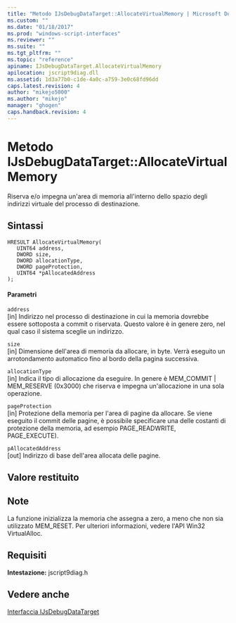 ```yaml
---
title: "Metodo IJsDebugDataTarget::AllocateVirtualMemory | Microsoft Docs"
ms.custom: ""
ms.date: "01/18/2017"
ms.prod: "windows-script-interfaces"
ms.reviewer: ""
ms.suite: ""
ms.tgt_pltfrm: ""
ms.topic: "reference"
apiname: IJsDebugDataTarget.AllocateVirtualMemory
apilocation: jscript9diag.dll
ms.assetid: 1d3a77b0-c1de-4a0c-a759-3e0c68fd96dd
caps.latest.revision: 4
author: "mikejo5000"
ms.author: "mikejo"
manager: "ghogen"
caps.handback.revision: 4
---
```

# Metodo IJsDebugDataTarget::AllocateVirtualMemory
Riserva e\/o impegna un'area di memoria all'interno dello spazio degli indirizzi virtuale del processo di destinazione.  
  
## Sintassi  
  
```  
HRESULT AllocateVirtualMemory(  
   UINT64 address,  
   DWORD size,  
   DWORD allocationType,  
   DWORD pageProtection,  
   UINT64 *pAllocatedAddress  
);  
```  
  
#### Parametri  
 `address`  
 \[in\] Indirizzo nel processo di destinazione in cui la memoria dovrebbe essere sottoposta a commit o riservata.  Questo valore è in genere zero, nel qual caso il sistema sceglie un indirizzo.  
  
 `size`  
 \[in\] Dimensione dell'area di memoria da allocare, in byte.  Verrà eseguito un arrotondamento automatico fino al bordo della pagina successiva.  
  
 `allocationType`  
 \[in\] Indica il tipo di allocazione da eseguire.  In genere è MEM\_COMMIT &#124; MEM\_RESERVE \(0x3000\) che riserva e impegna un'allocazione in una sola operazione.  
  
 `pageProtection`  
 \[in\] Protezione della memoria per l'area di pagine da allocare.  Se viene eseguito il commit delle pagine, è possibile specificare una delle costanti di protezione della memoria, ad esempio PAGE\_READWRITE, PAGE\_EXECUTE\).  
  
 `pAllocatedAddress`  
 \[out\] Indirizzo di base dell'area allocata delle pagine.  
  
## Valore restituito  
  
## Note  
 La funzione inizializza la memoria che assegna a zero, a meno che non sia utilizzato MEM\_RESET.  Per ulteriori informazioni, vedere l'API Win32 VirtualAlloc.  
  
## Requisiti  
 **Intestazione:** jscript9diag.h  
  
## Vedere anche  
 [Interfaccia IJsDebugDataTarget](../../winscript/reference/ijsdebugdatatarget-interface.md)